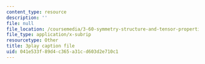 ```yaml
---
content_type: resource
description: ''
file: null
file_location: /coursemedia/3-60-symmetry-structure-and-tensor-properties-of-materials-fall-2005/041e533f89d4c365a31cd603d2e710c1_7rm5sVtj-hs.srt
file_type: application/x-subrip
resourcetype: Other
title: 3play caption file
uid: 041e533f-89d4-c365-a31c-d603d2e710c1
---
```

